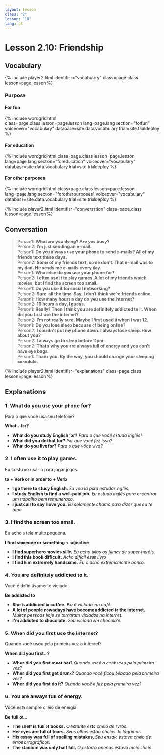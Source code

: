 ```yaml
---
layout: lesson
class: "2"
lesson: "10"
lang: pt
---
```


# Lesson 2.10: Friendship

## Vocabulary
{% include player2.html identifier="vocabulary" class=page.class lesson=page.lesson %} 

### Purpose

#### For fun


{% include wordgrid.html   
		class=page.class 
		lesson=page.lesson 
		lang=page.lang
		section="forfun"
		voiceover="vocabulary"
		database=site.data.vocabulary 
		trial=site.trialdeploy %}

#### For education

{% include wordgrid.html 
		class=page.class 
		lesson=page.lesson 
		lang=page.lang
		section="foreducation"
		voiceover="vocabulary"
		database=site.data.vocabulary 
		trial=site.trialdeploy %}


#### For other purposes
		
{% include wordgrid.html 
		class=page.class 
		lesson=page.lesson 
		lang=page.lang
		section="forotherpurposes"
		voiceover="vocabulary"
		database=site.data.vocabulary 
		trial=site.trialdeploy %}
		

{% include player2.html identifier="conversation" class=page.class lesson=page.lesson %}
## Conversation

> Person1: **What are you doing? Are you busy?**  
> Person2: **I’m just sending an e-mail.**  
> Person1: **Do you always use your phone to send e-mails? All of my friends text these days.**  
> Person2: **Some of my friends text, some don’t. That e-mail was to my dad. He sends me e-mails every day.**  
> Person1: **What else do you use your phone for?**  
> Person2: **I often use it to play games. A lot of my friends watch movies, but I find the screen too small.**  
> Person1: **Do you use it for social networking?**  
> Person2: **Sure, all the time. Say, I don’t think we’re friends online.**  
> Person1: **How many hours a day do you use the internet?**  
> Person2: **10 hours a day, I guess.**  
> Person1: **Really? Then I think you are definitely addicted to it. When did you first use the internet?**  
> Person2: **I’m not really sure. Maybe I first used it when I was 12.**  
> Person1: **Do you lose sleep because of being online?**  
> Person2: **I couldn’t put my phone down. I always lose sleep. How about you?**  
> Person2: **I always go to sleep before 11pm.**  
> Person2: **That’s why you are always full of energy and you don’t have eye bags.**  
> Person1: **Thank you. By the way, you should change your sleeping schedule.**  


{% include player2.html identifier="explanations" class=page.class lesson=page.lesson %}


## Explanations
### 1. What do you use your phone for?

Para o que você usa seu telefone?

**What...for?** 

- **What do you study English for?** *Para o que você estuda inglês?*
- **What did you do that for?** *Por que você fez isso?*
- **What do you live for?** *Para o que vôce viva?*

### 2. I often use it to play games.

Eu costumo usá-lo para jogar jogos.

**to + Verb or in order to + Verb** 

- **I go there to study English.** *Eu vou lá para estudar inglês.*
- **I study English to find a well-paid job.** *Eu estudo inglês para encontrar um trabalho bem remunerado.*
- **I just call to say I love you.** *Eu solamente chamo para dizer que eu te amo.*

### 3. I find the screen too small.

Eu acho a tela muito pequena.

**I find someone or something + adjective**

- **I find superhero movies silly.** *Eu acho tolos os filmes de super-heróis.*
- **I find this book difficult.** *Acho difícil esse livro*
- **I find him extremely handsome.** *Eu o acho extremamente bonito.* 


### 4. You are definitely addicted to it.

Você é definitivamente viciado.

**Be addicted to**

- **She is addicted to coffee.** *Ela é viciada em café.*
- **A lot of people nowadays have become addicted to the internet.** *Muitas pessoas hoje se tornaram viciadas na internet.*
- **I'm addicted to chocolate.** *Sou viciada em chocolate.*

### 5. When did you first use the internet?

Quando você usou pela primeira vez a internet?

**When did you first...?**

- **When did you first meet her?** *Quando você a conheceu pela primeira vez?*
- **When did you first get drunk?** *Quando você ficou bêbado pela primeira vez?*
- **When did you first do it?** *Quando você o fez pela primeira vez?*

### 6. You are always full of energy.

Você está sempre cheio de energia.

**Be full of...** 

- **The shelf is full of books.** *O estante está cheio de livros.*
- **Her eyes are full of tears.** *Seus olhos estão cheios de lágrimas.*
- **His essay was full of spelling mistakes.** *Seu ensaio estava cheio de erros ortográficos.*
- **The stadium was only half full.** *O estádio apenas estava meio cheio.*